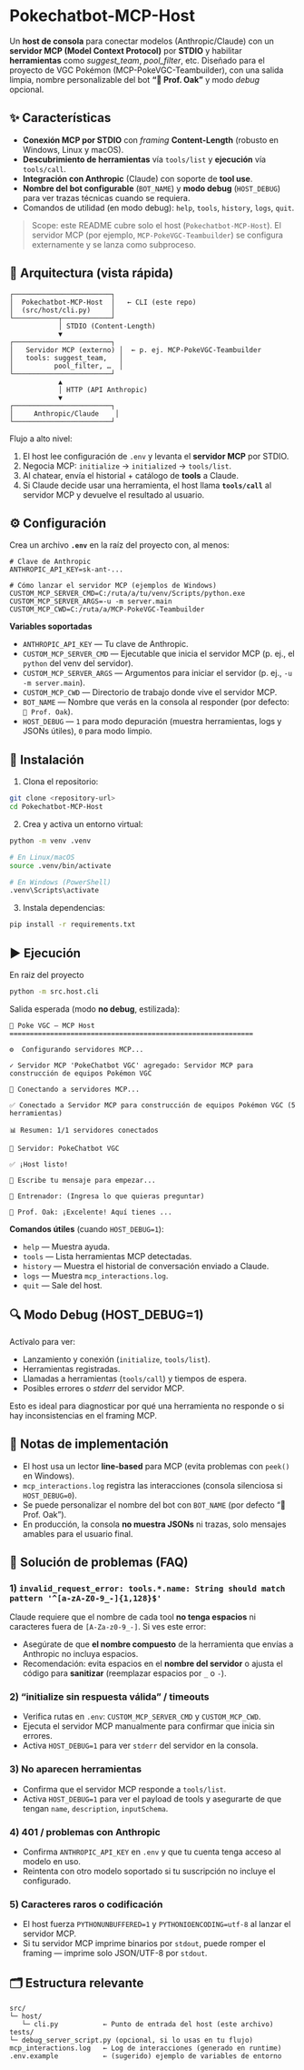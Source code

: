# Pokechatbot-MCP-Host

Un **host de consola** para conectar modelos (Anthropic/Claude) con un **servidor MCP (Model Context Protocol)** por **STDIO** y habilitar **herramientas** como _suggest_team_, _pool_filter_, etc. Diseñado para el proyecto de VGC Pokémon (MCP-PokeVGC-Teambuilder), con una salida limpia, nombre personalizable del bot **“🤖 Prof. Oak”** y modo _debug_ opcional.

## ✨ Características

- **Conexión MCP por STDIO** con _framing_ **Content-Length** (robusto en Windows, Linux y macOS).
- **Descubrimiento de herramientas** vía `tools/list` y **ejecución** vía `tools/call`.
- **Integración con Anthropic** (Claude) con soporte de **tool use**.
- **Nombre del bot configurable** (`BOT_NAME`) y **modo debug** (`HOST_DEBUG`) para ver trazas técnicas cuando se requiera.
- Comandos de utilidad (en modo debug): `help`, `tools`, `history`, `logs`, `quit`.

> Scope: este README cubre solo el host (`Pokechatbot‑MCP‑Host`). El servidor MCP (por ejemplo, `MCP-PokeVGC-Teambuilder`) se configura externamente y se lanza como subproceso.

## 🧱 Arquitectura (vista rápida)

```
┌────────────────────────┐
│  Pokechatbot-MCP-Host  │   ← CLI (este repo)
│  (src/host/cli.py)     │
└───────────┬────────────┘
            │ STDIO (Content-Length)
            ▼
┌────────────────────────┐
│   Servidor MCP (externo) │  ← p. ej. MCP-PokeVGC-Teambuilder
│   tools: suggest_team,   │
│          pool_filter, …  │
└────────────────────────┘
            ▲
            │ HTTP (API Anthropic)
            ▼
┌────────────────────────┐
│     Anthropic/Claude    │
└────────────────────────┘
```

Flujo a alto nivel:
1. El host lee configuración de `.env` y levanta el **servidor MCP** por STDIO.
2. Negocia MCP: `initialize` → `initialized` → `tools/list`.
3. Al chatear, envía el historial + catálogo de **tools** a Claude.
4. Si Claude decide usar una herramienta, el host llama **`tools/call`** al servidor MCP y devuelve el resultado al usuario.

## ⚙️ Configuración

Crea un archivo **`.env`** en la raíz del proyecto con, al menos:

```dotenv
# Clave de Anthropic
ANTHROPIC_API_KEY=sk-ant-...

# Cómo lanzar el servidor MCP (ejemplos de Windows)
CUSTOM_MCP_SERVER_CMD=C:/ruta/a/tu/venv/Scripts/python.exe
CUSTOM_MCP_SERVER_ARGS=-u -m server.main
CUSTOM_MCP_CWD=C:/ruta/a/MCP-PokeVGC-Teambuilder
```

**Variables soportadas**

- `ANTHROPIC_API_KEY` — Tu clave de Anthropic.
- `CUSTOM_MCP_SERVER_CMD` — Ejecutable que inicia el servidor MCP (p. ej., el `python` del venv del servidor).
- `CUSTOM_MCP_SERVER_ARGS` — Argumentos para iniciar el servidor (p. ej., `-u -m server.main`).
- `CUSTOM_MCP_CWD` — Directorio de trabajo donde vive el servidor MCP.
- `BOT_NAME` — Nombre que verás en la consola al responder (por defecto: `🤖 Prof. Oak`).
- `HOST_DEBUG` — `1` para modo depuración (muestra herramientas, logs y JSONs útiles), `0` para modo limpio.

## 🚀 Instalación

1. Clona el repositorio:

```bash
git clone <repository-url>
cd Pokechatbot-MCP-Host
```

2. Crea y activa un entorno virtual:

```bash
python -m venv .venv

# En Linux/macOS
source .venv/bin/activate

# En Windows (PowerShell)
.venv\Scripts\activate
```

3. Instala dependencias:

```bash
pip install -r requirements.txt
```

## ▶️ Ejecución
En raiz del proyecto
```bash
python -m src.host.cli
```

Salida esperada (modo **no debug**, estilizada):

```
🚀 Poke VGC — MCP Host
============================================================

⚙️  Configurando servidores MCP...

✓ Servidor MCP 'PokeChatbot VGC' agregado: Servidor MCP para construcción de equipos Pokémon VGC

🔌 Conectando a servidores MCP...

✅ Conectado a Servidor MCP para construcción de equipos Pokémon VGC (5 herramientas)

📊 Resumen: 1/1 servidores conectados

📡 Servidor: PokeChatbot VGC

✅ ¡Host listo!

💭 Escribe tu mensaje para empezar...

👤 Entrenador: (Ingresa lo que quieras preguntar)

🤖 Prof. Oak: ¡Excelente! Aquí tienes ...
```

**Comandos útiles** (cuando `HOST_DEBUG=1`):
- `help` — Muestra ayuda.
- `tools` — Lista herramientas MCP detectadas.
- `history` — Muestra el historial de conversación enviado a Claude.
- `logs` — Muestra `mcp_interactions.log`.
- `quit` — Sale del host.

## 🔍 Modo Debug (HOST_DEBUG=1)

Actívalo para ver:
- Lanzamiento y conexión (`initialize`, `tools/list`).
- Herramientas registradas.
- Llamadas a herramientas (`tools/call`) y tiempos de espera.
- Posibles errores o _stderr_ del servidor MCP.

Esto es ideal para diagnosticar por qué una herramienta no responde o si hay inconsistencias en el framing MCP.

## 🧠 Notas de implementación

- El host usa un lector **line-based** para MCP (evita problemas con `peek()` en Windows).
- `mcp_interactions.log` registra las interacciones (consola silenciosa si `HOST_DEBUG=0`).
- Se puede personalizar el nombre del bot con `BOT_NAME` (por defecto “🤖 Prof. Oak”).
- En producción, la consola **no muestra JSONs** ni trazas, solo mensajes amables para el usuario final.

## 🧰 Solución de problemas (FAQ)

### 1) `invalid_request_error: tools.*.name: String should match pattern '^[a-zA-Z0-9_-]{1,128}$'`
Claude requiere que el nombre de cada tool **no tenga espacios** ni caracteres fuera de `[A-Za-z0-9_-]`. Si ves este error:
- Asegúrate de que **el nombre compuesto** de la herramienta que envías a Anthropic no incluya espacios.
- Recomendación: evita espacios en el **nombre del servidor** o ajusta el código para **sanitizar** (reemplazar espacios por `_` o `-`).

### 2) “initialize sin respuesta válida” / timeouts
- Verifica rutas en `.env`: `CUSTOM_MCP_SERVER_CMD` y `CUSTOM_MCP_CWD`.
- Ejecuta el servidor MCP manualmente para confirmar que inicia sin errores.
- Activa `HOST_DEBUG=1` para ver `stderr` del servidor en la consola.

### 3) No aparecen herramientas
- Confirma que el servidor MCP responde a `tools/list`.
- Activa `HOST_DEBUG=1` para ver el payload de tools y asegurarte de que tengan `name`, `description`, `inputSchema`.

### 4) 401 / problemas con Anthropic
- Confirma `ANTHROPIC_API_KEY` en `.env` y que tu cuenta tenga acceso al modelo en uso.
- Reintenta con otro modelo soportado si tu suscripción no incluye el configurado.

### 5) Caracteres raros o codificación
- El host fuerza `PYTHONUNBUFFERED=1` y `PYTHONIOENCODING=utf-8` al lanzar el servidor MCP.
- Si tu servidor MCP imprime binarios por `stdout`, puede romper el framing — imprime solo JSON/UTF-8 por `stdout`.

## 🗂️ Estructura relevante

```
src/
└─ host/
   └─ cli.py           ← Punto de entrada del host (este archivo)
tests/
└─ debug_server_script.py (opcional, si lo usas en tu flujo)
mcp_interactions.log   ← Log de interacciones (generado en runtime)
.env.example           ← (sugerido) ejemplo de variables de entorno
```
